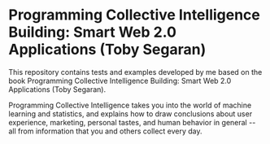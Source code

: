 # Programming Collective Intelligence Building: Smart Web 2.0 Applications (Toby Segaran)

This repository contains tests and examples developed by me based on the book Programming Collective Intelligence Building: Smart Web 2.0 Applications (Toby Segaran).

Programming Collective Intelligence takes you into the world of machine learning and statistics, and explains how to draw conclusions about user experience, marketing, personal tastes, and human behavior in general -- all from information that you and others collect every day.
